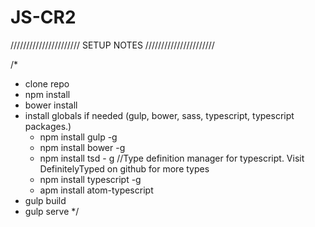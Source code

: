 # JS-CR2

////////////////////// SETUP NOTES //////////////////////

/*
- clone repo
- npm install
- bower install
- install globals if needed (gulp, bower, sass, typescript, typescript packages.)
  - npm install gulp -g
  - npm install bower -g
  - npm install tsd - g  //Type definition manager for typescript. Visit DefinitelyTyped on github for more types
  - npm install typescript -g
  - apm install atom-typescript
- gulp build
- gulp serve
*/
